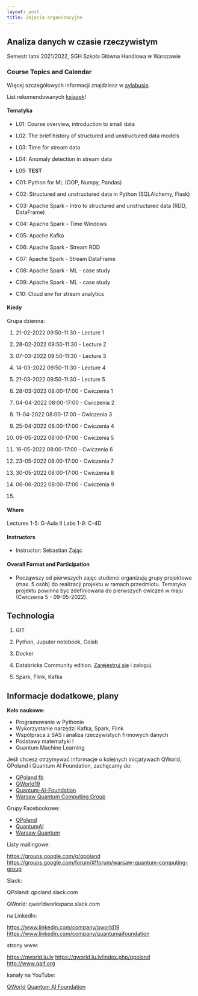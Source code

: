 ```yaml
---
layout: post
title: Zajęcia organizacyjne
---
```


## Analiza danych w czasie rzeczywistym

Semestr latni 2021/2022,
SGH Szkoła Główna Handlowa w Warszawie


### Course Topics and Calendar

Więcej szczegółowych informacji znajdziesz w [sylabusie](/RTA_summer2022/syllabus).

List rekomendowanych [ksiązek](/RealTime/ksiazki)!

#### Tematyka

- L01: Course overview, introduction to small data
- L02: The brief history of structured and unstructured data models
- L03: Time for stream data
- L04: Anomaly detection in stream data
- L05: **TEST**

- C01: Python for ML (OOP, Numpy, Pandas)
- C02: Structured and unstructured data in Python (SQLAlchemy, Flask)
- C03: Apache Spark - Intro to structured and unstructured data (RDD, DataFrame)
- C04: Apache Spark - Time Windows
- C05: Apache Kafka
- C06: Apache Spark - Stream RDD
- C07: Apache Spark - Stream DataFrame
- C08: Apache Spark - ML - case study
- C09: Apache Spark - ML - case study
- C10: Cloud env for stream analytics


#### Kiedy

Grupa dzienna:
1. 21-02-2022 09:50-11:30 - Lecture 1
2. 28-02-2022 09:50-11:30 - Lecture 2
3. 07-03-2022 09:50-11:30 - Lecture 3
4. 14-03-2022 09:50-11:30 - Lecture 4
5. 21-03-2022 09:50-11:30 - Lecture 5

6. 28-03-2022 08:00-17:00 - Cwiczenia 1
7. 04-04-2022 08:00-17:00 - Cwiczenia 2
8. 11-04-2022 08:00-17:00 - Cwiczenia 3
9.  25-04-2022 08:00-17:00 - Cwiczenia 4
10. 09-05-2022 08:00-17:00 - Cwiczenia 5
11. 16-05-2022 08:00-17:00 - Cwiczenia 6
12. 23-05-2022 08:00-17:00 - Cwiczenia 7
13. 30-05-2022 08:00-17:00 - Cwiczenia 8 
14. 06-06-2022 08:00-17:00 - Cwiczenia 9
15. 
#### Where

Lectures 1-5: G-Aula II
Labs 1-9: C-4D

#### Instructors

- Instructor: Sebastian Zając

#### Overall Format and Participation

- Począwszy od pierwszych zajęc studenci organizują grupy projektowe (max. 5 osób) do realizacji projektu w ramach przedmiotu. Tematyka projektu powinna byc zdefiniowana do pierwszych cwiczeń w maju (Ćwiczenia 5 - 09-05-2022).


## Technologia

1. GIT

2. Python, Juputer notebook, Colab

3. Docker

4.  Databricks Community edition. [Zarejestruj się](https://community.cloud.databricks.com/login.html) i zaloguj.

5. Spark, Flink, Kafka


## Informacje dodatkowe, plany

**Koło naukowe:**

- Programowanie w Pythonie
- Wykorzystanie narzędzi Kafka, Spark, Flink
- Współpraca z SAS i analiza rzeczywistych firmowych danych
- Podstawy matematyki !
- Quantum Machine Learning


Jeśli chcesz otrzymywać informacje o kolejnych inicjatywach QWorld, QPoland i Quantum AI Foundation, zachęcamy do:

- [QPoland fb](https://www.facebook.com/QPoland-110308580421373)
- [QWorld19](https://www.facebook.com/qworld19)
- [Quantum-AI-Foundation](https://www.facebook.com/Quantum-AI-Foundation-101363181408726)
- [Warsaw Quantum Computing Group](https://www.facebook.com/Warsaw-Quantum-Computing-Group-1936160966506139)

Grupy Facebookowe:

- [QPoland](https://www.facebook.com/groups/qpoland)
- [QuantumAI](https://www.facebook.com/groups/quantumai)
- [Warsaw Quantum](https://www.facebook.com/groups/warsaw.quantum)

Listy mailingowe:

https://groups.google.com/g/qpoland
https://groups.google.com/forum/#!forum/warsaw-quantum-computing-group

Slack:

QPoland: qpoland.slack.com

QWorld: qworldworkspace.slack.com

na LinkedIn:

https://www.linkedin.com/company/qworld19
https://www.linkedin.com/company/quantumaifoundation

strony www:

https://qworld.lu.lv
https://qworld.lu.lv/index.php/qpoland
http://www.qaif.org

kanały na YouTube:

[QWorld](https://www.youtube.com/channel/UCLaX8OcDqXlJDkay8zVFegg/videos)
[Quantum AI Foundation](https://www.youtube.com/channel/UCoQAyPU5KQEpMOMDUN0j3IQ/videos)
